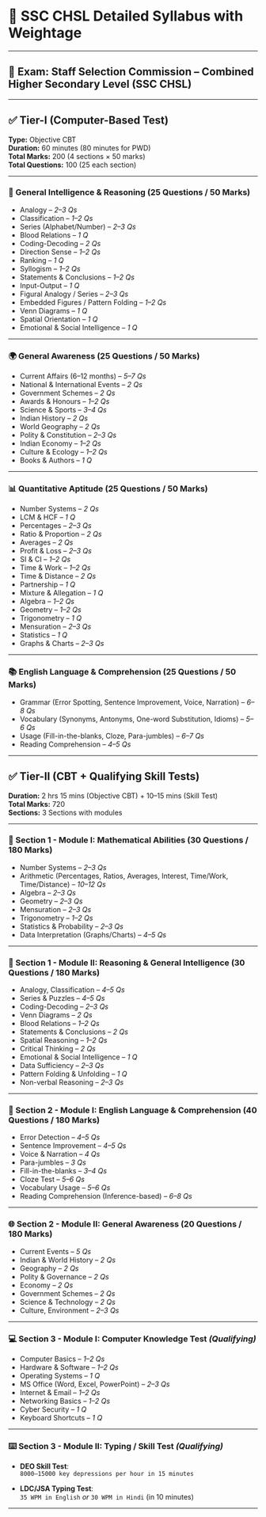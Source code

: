 # 📝 SSC CHSL Detailed Syllabus with Weightage

---

## 📌 Exam: Staff Selection Commission – Combined Higher Secondary Level (SSC CHSL)

---

## ✅ Tier-I (Computer-Based Test)

**Type:** Objective CBT  
**Duration:** 60 minutes (80 minutes for PWD)  
**Total Marks:** 200 (4 sections × 50 marks)  
**Total Questions:** 100 (25 each section)

---

### 🧠 General Intelligence & Reasoning (25 Questions / 50 Marks)

- Analogy – *2–3 Qs*
- Classification – *1–2 Qs*
- Series (Alphabet/Number) – *2–3 Qs*
- Blood Relations – *1 Q*
- Coding-Decoding – *2 Qs*
- Direction Sense – *1–2 Qs*
- Ranking – *1 Q*
- Syllogism – *1–2 Qs*
- Statements & Conclusions – *1–2 Qs*
- Input-Output – *1 Q*
- Figural Analogy / Series – *2–3 Qs*
- Embedded Figures / Pattern Folding – *1–2 Qs*
- Venn Diagrams – *1 Q*
- Spatial Orientation – *1 Q*
- Emotional & Social Intelligence – *1 Q*

---

### 🌍 General Awareness (25 Questions / 50 Marks)

- Current Affairs (6–12 months) – *5–7 Qs*
- National & International Events – *2 Qs*
- Government Schemes – *2 Qs*
- Awards & Honours – *1–2 Qs*
- Science & Sports – *3–4 Qs*
- Indian History – *2 Qs*
- World Geography – *2 Qs*
- Polity & Constitution – *2–3 Qs*
- Indian Economy – *1–2 Qs*
- Culture & Ecology – *1–2 Qs*
- Books & Authors – *1 Q*

---

### 📊 Quantitative Aptitude (25 Questions / 50 Marks)

- Number Systems – *2 Qs*
- LCM & HCF – *1 Q*
- Percentages – *2–3 Qs*
- Ratio & Proportion – *2 Qs*
- Averages – *2 Qs*
- Profit & Loss – *2–3 Qs*
- SI & CI – *1–2 Qs*
- Time & Work – *1–2 Qs*
- Time & Distance – *2 Qs*
- Partnership – *1 Q*
- Mixture & Allegation – *1 Q*
- Algebra – *1–2 Qs*
- Geometry – *1–2 Qs*
- Trigonometry – *1 Q*
- Mensuration – *2–3 Qs*
- Statistics – *1 Q*
- Graphs & Charts – *2–3 Qs*

---

### 📚 English Language & Comprehension (25 Questions / 50 Marks)

- Grammar (Error Spotting, Sentence Improvement, Voice, Narration) – *6–8 Qs*
- Vocabulary (Synonyms, Antonyms, One-word Substitution, Idioms) – *5–6 Qs*
- Usage (Fill-in-the-blanks, Cloze, Para-jumbles) – *6–7 Qs*
- Reading Comprehension – *4–5 Qs*

---

## ✅ Tier-II (CBT + Qualifying Skill Tests)

**Duration:** 2 hrs 15 mins (Objective CBT) + 10–15 mins (Skill Test)  
**Total Marks:** 720  
**Sections:** 3 Sections with modules

---

### 📐 Section 1 - Module I: Mathematical Abilities (30 Questions / 180 Marks)

- Number Systems – *2–3 Qs*
- Arithmetic (Percentages, Ratios, Averages, Interest, Time/Work, Time/Distance) – *10–12 Qs*
- Algebra – *2–3 Qs*
- Geometry – *2–3 Qs*
- Mensuration – *2–3 Qs*
- Trigonometry – *1–2 Qs*
- Statistics & Probability – *2–3 Qs*
- Data Interpretation (Graphs/Charts) – *4–5 Qs*

---

### 🧠 Section 1 - Module II: Reasoning & General Intelligence (30 Questions / 180 Marks)

- Analogy, Classification – *4–5 Qs*
- Series & Puzzles – *4–5 Qs*
- Coding-Decoding – *2–3 Qs*
- Venn Diagrams – *2 Qs*
- Blood Relations – *1–2 Qs*
- Statements & Conclusions – *2 Qs*
- Spatial Reasoning – *1–2 Qs*
- Critical Thinking – *2 Qs*
- Emotional & Social Intelligence – *1 Q*
- Data Sufficiency – *2–3 Qs*
- Pattern Folding & Unfolding – *1 Q*
- Non-verbal Reasoning – *2–3 Qs*

---

### 📖 Section 2 - Module I: English Language & Comprehension (40 Questions / 180 Marks)

- Error Detection – *4–5 Qs*
- Sentence Improvement – *4–5 Qs*
- Voice & Narration – *4 Qs*
- Para-jumbles – *3 Qs*
- Fill-in-the-blanks – *3–4 Qs*
- Cloze Test – *5–6 Qs*
- Vocabulary Usage – *5–6 Qs*
- Reading Comprehension (Inference-based) – *6–8 Qs*

---

### 🌐 Section 2 - Module II: General Awareness (20 Questions / 180 Marks)

- Current Events – *5 Qs*
- Indian & World History – *2 Qs*
- Geography – *2 Qs*
- Polity & Governance – *2 Qs*
- Economy – *2 Qs*
- Government Schemes – *2 Qs*
- Science & Technology – *2 Qs*
- Culture, Environment – *2–3 Qs*

---

### 💻 Section 3 - Module I: Computer Knowledge Test *(Qualifying)*

- Computer Basics – *1–2 Qs*
- Hardware & Software – *1–2 Qs*
- Operating Systems – *1 Q*
- MS Office (Word, Excel, PowerPoint) – *2–3 Qs*
- Internet & Email – *1–2 Qs*
- Networking Basics – *1–2 Qs*
- Cyber Security – *1 Q*
- Keyboard Shortcuts – *1 Q*

---

### ⌨️ Section 3 - Module II: Typing / Skill Test *(Qualifying)*

- **DEO Skill Test**:  
  `8000–15000 key depressions per hour in 15 minutes`

- **LDC/JSA Typing Test**:  
  `35 WPM in English` *or* `30 WPM in Hindi` (in 10 minutes)

---

